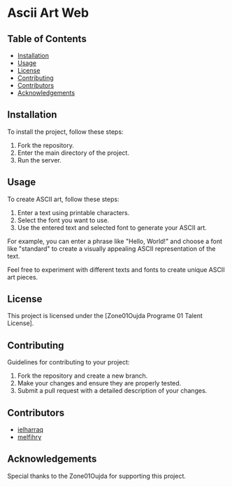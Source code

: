 # Ascii Art Web

## Table of Contents

- [Installation](#installation)
- [Usage](#usage)
- [License](#license)
- [Contributing](#contributing)
- [Contributors](#contributors)
- [Acknowledgements](#acknowledgements)      

## Installation
To install the project, follow these steps:
1. Fork the repository.
2. Enter the main directory of the project.
3. Run the server.

## Usage
To create ASCII art, follow these steps:
1. Enter a text using printable characters.
2. Select the font you want to use.
3. Use the entered text and selected font to generate your ASCII art.

For example, you can enter a phrase like "Hello, World!" and choose a font like "standard" to create a visually appealing ASCII representation of the text.

Feel free to experiment with different texts and fonts to create unique ASCII art pieces.

## License
This project is licensed under the [Zone01Oujda Programe 01 Talent License].

## Contributing

Guidelines for contributing to your project:

1. Fork the repository and create a new branch.
2. Make your changes and ensure they are properly tested.
3. Submit a pull request with a detailed description of your changes.

## Contributors
- [ielharraq](https://learn.zone01oujda.ma/git/ielharra)
- [melfihry](https://learn.zone01oujda.ma/git/melfihry)

## Acknowledgements

Special thanks to the  Zone01Oujda for supporting this project.

